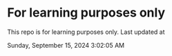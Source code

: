 # For learning purposes only
This repo is for learning purposes only.
Last updated at

Sunday, September 15, 2024 3:02:05 AM

